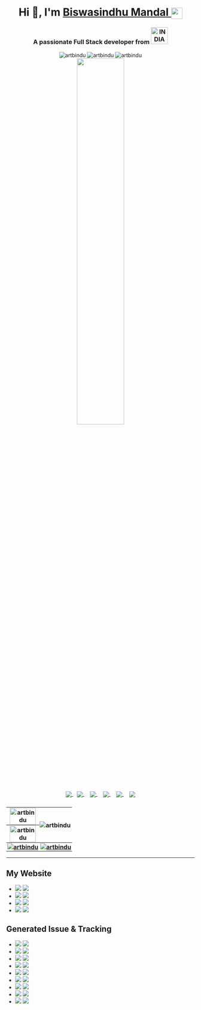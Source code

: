 <h1 align="center">Hi 👋, I'm 
	<a href="https://artbindu-app.github.io/whoami/index.html" target="_blank">
        Biswasindhu Mandal 
	    <img align="center" padding="1px" src="https://artbindu-app.github.io/whoami/favicon.ico" height="30px">
	</a>
</h1>
<h3 align="center">A passionate Full Stack developer from 
    <a href="https://knowindia.india.gov.in/profile/" target="_blank">
        <img src="https://blogger.googleusercontent.com/img/b/R29vZ2xl/AVvXsEiX6TH3MXo-zzVneKFhf0bTdzzLuz_fWp6Ls4F6Z43WP1o7KnFuk3y2oYc3PcKZ9D5ybFksoxL84ZMfiOycWdOJ9DiwTlayyHqriSHba3oand3sqRsqtItMAdcwfrctHVn_p_xyqUbDx9s/s1600/India_flag_with_emblem.gif" width="45" alt="INDIA">
    </a>
</h3>
<div align="center">
    <!-- <img src="https://komarev.com/ghpvc/?username=artbindu&label=Profile%20views&color=0e75b6&style=flat" alt="artbindu"/> -->
    <img src="https://img.shields.io/badge/@rt-B!ndu-gr" alt="artbindu">
    <img src="https://img.shields.io/github/stars/artbindu?style=flat" alt="artbindu">
    <img src="https://img.shields.io/github/followers/artbindu?style=flat" alt="artbindu">
</div>

<div align="center"> 
    <a href="https://stackoverflow.com/users/10850045/art-bindu?tab=profile">
        <img align="center" src="https://so-stats-kurt-liao.vercel.app/api?user=10850045" width="50%"/>
    </a>
</div>
<div align="center">
    <a href="https://www.hackerrank.com/profile/artbindu" style="padding:1%;">
        <img align="center" src="https://custom-icon-badges.demolab.com/badge/HackerRank-008009?logo=HackerRank&logoColor=fff"/>
    </a>
    <a href="https://www.hackerearth.com/@artbindu" style="padding:1%;">
        <img align="center" src="https://custom-icon-badges.demolab.com/badge/HackerEarth-093b3b?logo=HackerEarth&logoColor=fff"/>
    </a>
    <a href="https://leetcode.com/u/artbindu" style="padding:2%;">
        <img align="center" src="https://custom-icon-badges.demolab.com/badge/LeetCode-000000?logo=LeetCode&logoColor=#d16c06"/>
    </a>
    <a href="https://medium.com/@artbindu" style="padding:1%;">
        <img align="center" src="https://custom-icon-badges.demolab.com/badge/Medium-1A8917?logo=Medium&logoColor=fff"/>
    </a>
    <a href="https://in.linkedin.com/in/artbindu?trk=profile-badge" style="padding:2%;">
        <img align="center" src="https://custom-icon-badges.demolab.com/badge/LinkedIn-0A66C2?logo=linkedin-white&logoColor=fff"/>
    </a>
    <a href="https://www.w3profile.com/artbindu" style="padding:1%;">
        <img align="center" src="https://custom-icon-badges.demolab.com/badge/W3Schools-04AA6D?logo=w3schools&logoColor=fff"/>
    </a>
</div>

<table style="padding-top:10px;border-collapse: collapse;">
    <tr>
		<th style="padding:1px;margin:0;">
		    <img align="center" src="https://github-readme-stats.vercel.app/api?username=artbindu&show_icons=true&theme=dark#gh-dark-mode-only&locale=en" alt="artbindu" width="90%"/>
		</th>
        <th rowspan="2" style="padding:1px;margin:0;">
		    <img align="left" src="https://github-readme-stats.vercel.app/api/top-langs?username=artbindu&show_icons=true&locale=en&langs_count=10&theme=dark#gh-dark-mode-only" alt="artbindu"/>
		</th>
	</tr>
    <tr><!-- demolab configure: https://streak-stats.demolab.com/demo/?user=artbindu -->
        <th style="padding:1px;margin:0;">
		    <img align="center" src="https://streak-stats.demolab.com/?user=artbindu&theme=github-green-purple&hide_border=true&short_numbers=true" alt="artbindu" width="90%"/>
		</th>
    </tr>
    <tr><!-- https://in.linkedin.com/in/artbindu?trk=profile-badge -->
		<th style="padding:1px;margin:0;">
            <a href="https://www.hackerrank.com/artbindu">
                <img align="center" src="https://hackerrank-badges.vercel.app/artbindu" alt="artbindu"/>
            </a>
		</th>
	   <th style="padding:1px;margin:0;">
			<a href="https://github.com/ryo-ma/github-profile-trophy">
                <img src="https://github-profile-trophy.vercel.app/?username=artbindu&theme=onedark&margin-w=3&column=3" alt="artbindu"/>
            </a>
		</th>
    </tr>
</table>

<!-- ## Connect With Me
<div class="badge-base LI-profile-badge" data-locale="en_US" data-size="medium" data-theme="dark" data-type="HORIZONTAL" data-vanity="artbindu" data-version="v1"><a class="badge-base__link LI-simple-link" href="https://in.linkedin.com/in/artbindu?trk=profile-badge"></a></div>
<script src="https://platform.linkedin.com/badges/js/profile.js" async defer type="text/javascript"></script> -->
<hr/>

## My Website

- <img src="https://img.shields.io/badge/📌-ebf4f4"> <a href="https://artbindu-app.github.io/roundoff_number/index.html" target="_blank"><img src="https://img.shields.io/badge/✄-Round Off Decimal Number-blue?logo=Math&logoColor=black"></a>
- <img src="https://img.shields.io/badge/📌-ebf4f4"> <a href="https://artbindu-app.github.io/essential_command/index.html" target="_blank"><img src="https://img.shields.io/badge/Essential Command-black?logo=app-store&logoColor=white"></a>
- <img src="https://img.shields.io/badge/📌-ebf4f4"> <a href="https://artbindu-app.github.io/roundoff_number/converter.html" target="_blank"><img src="https://img.shields.io/badge/📟 Basic Convertor-purple"></a>
- <img src="https://img.shields.io/badge/📌-ebf4f4"> <a href="https://artbindu-app.github.io/roundoff_number/node-version.html" target="_blank"><img src="https://img.shields.io/badge/node.js-Versions-gr?logo=nodedotjs&logoColor=green"></a>

## Generated Issue & Tracking

- <img src="https://img.shields.io/badge/☐-gray"> <a href="https://github.com/johngeorgewright/grunt-http/issues/59" target="_blank"><img src="https://img.shields.io/badge/grunt--http-red"></a>
- <img src="https://img.shields.io/badge/☐-gray"> <a href="https://github.com/pocesar/grunt-mocha-istanbul/issues/75" target="_blank"><img src="https://img.shields.io/badge/grunt--mocha--istanbul-red"></a>
- <img src="https://img.shields.io/badge/☐-gray"> <a href="https://github.com/istanbuljs/nyc/issues/1491" target="_blank"><img src="https://img.shields.io/badge/istanbuljs/nyc-yellow"></a>
- <img src="https://img.shields.io/badge/✔-logo"> <a href="https://github.com/gruntjs/grunt/issues/1752" target="_blank"><img src="https://img.shields.io/badge/gruntjs/grunt-mazenda"></a>
- <img src="https://img.shields.io/badge/☐-gray"> <a href="https://github.com/janaindrajit/primePy/issues/7" target="_blank"><img src="https://img.shields.io/badge/primePy-green"></a>
- <img src="https://img.shields.io/badge/☐-gray"> <a href="https://github.com/janaindrajit/primePy/issues/8" target="_blank"><img src="https://img.shields.io/badge/primePy-green"></a>
- <img src="https://img.shields.io/badge/✔-logo"> <a href="https://developer.bitmovin.com/playback/docs/release-notes-web#81200" target="_blank"><img src="https://img.shields.io/badge/bitmovinPlayer-blue"></a>
- <img src="https://img.shields.io/badge/✔-logo"> <a href="https://github.com/videojs/video.js/issues/8306" target="_blank"><img src="https://img.shields.io/badge/videojs-purple"></a>
- <img src="https://img.shields.io/badge/✔-logo"> <a href="https://github.com/oracle/node-oracledb/issues/1681" target="_blank"><img src="https://img.shields.io/badge/Oracle SQL-pink"></a>

<!-- All log list: https://github.com/inttter/md-badges?tab=readme-ov-file#-app-store -->